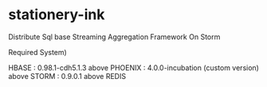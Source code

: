 # stationery-ink
Distribute Sql base Streaming Aggregation Framework On Storm

Required System)

HBASE : 0.98.1-cdh5.1.3 above
PHOENIX : 4.0.0-incubation (custom version) above
STORM : 0.9.0.1 above
REDIS
